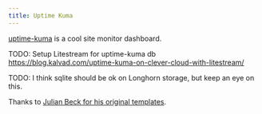 ```yaml
---
title: Uptime Kuma
---
```


[uptime-kuma](https://github.com/louislam/uptime-kuma)
is a cool site monitor dashboard.

TODO: Setup Litestream for uptime-kuma db
<https://blog.kalvad.com/uptime-kuma-on-clever-cloud-with-litestream/>

TODO: I think sqlite should be ok on Longhorn storage, but keep an eye on this.

Thanks to [Julian Beck for his original templates](https://blog.julianbeck.com/posts/2021-01-05-use-uptimekuma-on-kubernetes/).
